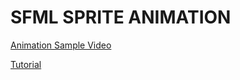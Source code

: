 # SFML SPRITE ANIMATION 

[Animation Sample Video](https://youtu.be/TfHpYjI4pdE)

[Tutorial](https://cattatonicat.com/2021/05/10/cats-guide-to-c-sfml-sprite-animation-visual-studio-2019-level-3/)
